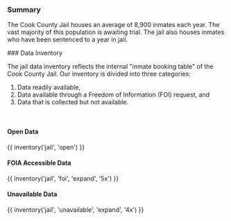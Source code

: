 ### Summary  

The Cook County Jail houses an average of 8,900 inmates each year. The vast majority of this population is awaiting trial. The jail also houses inmates who have been sentenced to a year in jail.

<span id="jail-data"/>
### Data Inventory  

The jail data inventory reflects the internal "inmate booking table" of the Cook County Jail. Our inventory is divided into three categories:
<ol>
  <li>Data readily available,</li>
  <li>Data available through a Freedom of Information (FOI) request, and</li>
  <li>Data that is collected but not available.</li>
</ol>
<br>

#### Open Data

{{ inventory('jail', 'open') }}

#### FOIA Accessible Data

{{ inventory('jail', 'foi', 'expand', '5x') }}

#### Unavailable Data

{{ inventory('jail', 'unavailable', 'expand', '4x') }}